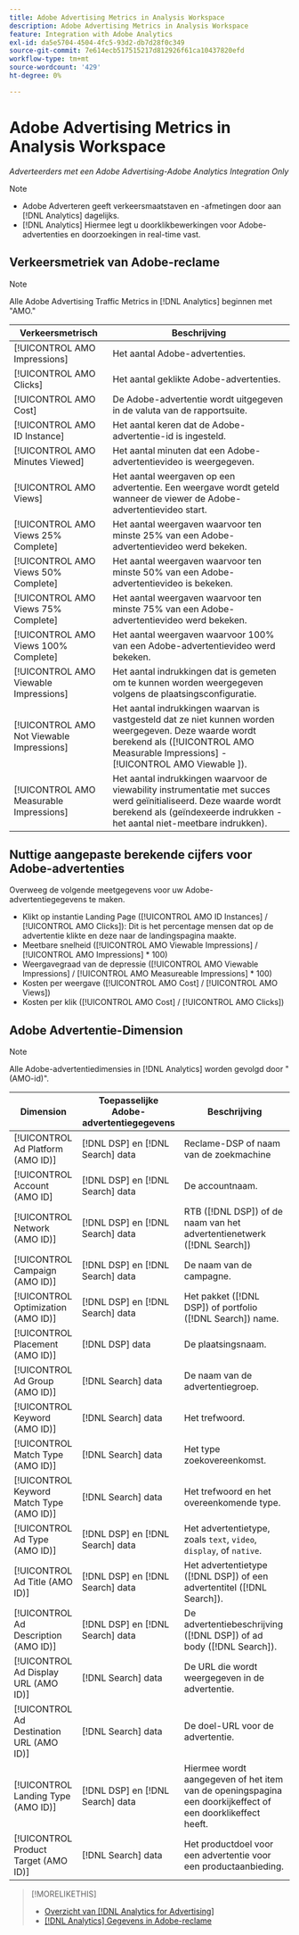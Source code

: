 ```yaml
---
title: Adobe Advertising Metrics in Analysis Workspace
description: Adobe Advertising Metrics in Analysis Workspace
feature: Integration with Adobe Analytics
exl-id: da5e5704-4504-4fc5-93d2-db7d28f0c349
source-git-commit: 7e614ecb517515217d812926f61ca10437820efd
workflow-type: tm+mt
source-wordcount: '429'
ht-degree: 0%

---
```


# Adobe Advertising Metrics in Analysis Workspace

*Adverteerders met een Adobe Advertising-Adobe Analytics Integration Only*

>[!NOTE]
>
>* Adobe Adverteren geeft verkeersmaatstaven en -afmetingen door aan [!DNL Analytics] dagelijks.
>* [!DNL Analytics] Hiermee legt u doorklikbewerkingen voor Adobe-advertenties en doorzoekingen in real-time vast.


## Verkeersmetriek van Adobe-reclame

>[!NOTE]
>
>Alle Adobe Advertising Traffic Metrics in [!DNL Analytics] beginnen met &quot;AMO.&quot;

| Verkeersmetrisch | Beschrijving |
| -------------- | ----------- |
| [!UICONTROL AMO Impressions] | Het aantal Adobe-advertenties. |
| [!UICONTROL AMO Clicks] | Het aantal geklikte Adobe-advertenties. |
| [!UICONTROL AMO Cost] | De Adobe-advertentie wordt uitgegeven in de valuta van de rapportsuite. |
| [!UICONTROL AMO ID Instance] | Het aantal keren dat de Adobe-advertentie-id is ingesteld. |
| [!UICONTROL AMO Minutes Viewed] | Het aantal minuten dat een Adobe-advertentievideo is weergegeven. |
| [!UICONTROL AMO Views] | Het aantal weergaven op een advertentie. Een weergave wordt geteld wanneer de viewer de Adobe-advertentievideo start. |
| [!UICONTROL AMO Views 25% Complete] | Het aantal weergaven waarvoor ten minste 25% van een Adobe-advertentievideo werd bekeken. |
| [!UICONTROL AMO Views 50% Complete] | Het aantal weergaven waarvoor ten minste 50% van een Adobe-advertentievideo is bekeken. |
| [!UICONTROL AMO Views 75% Complete] | Het aantal weergaven waarvoor ten minste 75% van een Adobe-advertentievideo werd bekeken. |
| [!UICONTROL AMO Views 100% Complete] | Het aantal weergaven waarvoor 100% van een Adobe-advertentievideo werd bekeken. |
| [!UICONTROL AMO Viewable Impressions] | Het aantal indrukkingen dat is gemeten om te kunnen worden weergegeven volgens de plaatsingsconfiguratie. |
| [!UICONTROL AMO Not Viewable Impressions] | Het aantal indrukkingen waarvan is vastgesteld dat ze niet kunnen worden weergegeven. Deze waarde wordt berekend als ([!UICONTROL AMO Measurable Impressions] - [!UICONTROL AMO Viewable ]). |
| [!UICONTROL AMO Measurable Impressions] | Het aantal indrukkingen waarvoor de viewability instrumentatie met succes werd geïnitialiseerd. Deze waarde wordt berekend als (geïndexeerde indrukken - het aantal niet-meetbare indrukken). |

## Nuttige aangepaste berekende cijfers voor Adobe-advertenties

Overweeg de volgende meetgegevens voor uw Adobe-advertentiegegevens te maken.

* Klikt op instantie Landing Page ([!UICONTROL AMO ID Instances] / [!UICONTROL AMO Clicks]): Dit is het percentage mensen dat op de advertentie klikte en deze naar de landingspagina maakte.
* Meetbare snelheid ([!UICONTROL AMO Viewable Impressions] / [!UICONTROL AMO Impressions] * 100)
* Weergavegraad van de depressie ([!UICONTROL AMO Viewable Impressions] / [!UICONTROL AMO Measureable Impressions] * 100)
* Kosten per weergave ([!UICONTROL AMO Cost] / [!UICONTROL AMO Views])
* Kosten per klik ([!UICONTROL AMO Cost] / [!UICONTROL AMO Clicks])

## Adobe Advertentie-Dimension

>[!NOTE]
>
>Alle Adobe-advertentiedimensies in [!DNL Analytics] worden gevolgd door &quot;(AMO-id)&quot;.

| Dimension | Toepasselijke Adobe-advertentiegegevens | Beschrijving |
| ----------- | ---------- | ---------- |
| [!UICONTROL Ad Platform (AMO ID)] | [!DNL DSP] en [!DNL Search] data | Reclame-DSP of naam van de zoekmachine |
| [!UICONTROL Account (AMO ID] | [!DNL DSP] en [!DNL Search] data | De accountnaam. |
| [!UICONTROL Network (AMO ID)] | [!DNL DSP] en [!DNL Search] data | RTB ([!DNL DSP]) of de naam van het advertentienetwerk ([!DNL Search]) |
| [!UICONTROL Campaign (AMO ID)] | [!DNL DSP] en [!DNL Search] data | De naam van de campagne. |
| [!UICONTROL Optimization (AMO ID)] | [!DNL DSP] en [!DNL Search] data | Het pakket ([!DNL DSP]) of portfolio ([!DNL Search]) name. |
| [!UICONTROL Placement (AMO ID)] | [!DNL DSP] data | De plaatsingsnaam. |
| [!UICONTROL Ad Group (AMO ID)] | [!DNL Search] data | De naam van de advertentiegroep. |
| [!UICONTROL Keyword (AMO ID)] | [!DNL Search] data | Het trefwoord. |
| [!UICONTROL Match Type (AMO ID)] | [!DNL Search] data | Het type zoekovereenkomst. |
| [!UICONTROL Keyword Match Type (AMO ID)] | [!DNL Search] data | Het trefwoord en het overeenkomende type. |
| [!UICONTROL Ad Type (AMO ID)] | [!DNL DSP] en [!DNL Search] data | Het advertentietype, zoals `text`, `video`, `display`, of `native`. |
| [!UICONTROL Ad Title (AMO ID)] | [!DNL DSP] en [!DNL Search] data | Het advertentietype ([!DNL DSP]) of een advertentitel ([!DNL Search]). |
| [!UICONTROL Ad Description (AMO ID)] | [!DNL DSP] en [!DNL Search] data | De advertentiebeschrijving ([!DNL DSP]) of ad body ([!DNL Search]). |
| [!UICONTROL Ad Display URL (AMO ID)] | [!DNL Search] data | De URL die wordt weergegeven in de advertentie. |
| [!UICONTROL Ad Destination URL (AMO ID)] | [!DNL Search] data | De doel-URL voor de advertentie. |
| [!UICONTROL Landing Type (AMO ID)] | [!DNL DSP] en [!DNL Search] data | Hiermee wordt aangegeven of het item van de openingspagina een doorkijkeffect of een doorklikeffect heeft. |
| [!UICONTROL Product Target (AMO ID)] | [!DNL Search] data | Het productdoel voor een advertentie voor een productaanbieding. |

>[!MORELIKETHIS]
>
>* [Overzicht van [!DNL Analytics for Advertising]](overview.md)
>* [[!DNL Analytics] Gegevens in Adobe-reclame](/help/integrations/analytics/analytics-data-in-advertising.md)

